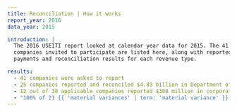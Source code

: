 ```yaml
---
title: Reconciliation | How it works
report_year: 2016
data_year: 2015

introduction: |
  The 2016 USEITI report looked at calendar year data for 2015. The 41
  companies invited to participate are listed here, along with reported
  payments and reconciliation results for each revenue type.

results:
  - 41 companies were asked to report
  - 25 companies reported and reconciled $4.83 billion in Department of the Interior revenue
  - 12 out of 38 applicable companies reported $308 million in corporate income taxes
  - "100% of 21 {{ 'material variances' | term: 'material variance' }} have been explained"
---
```

